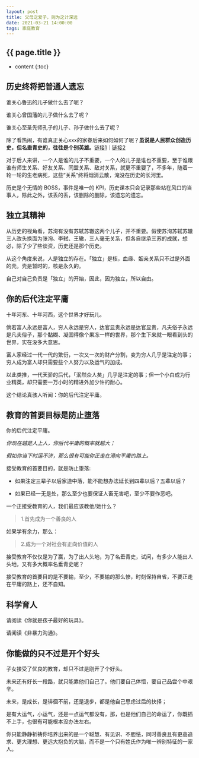 ```yaml
---
layout: post
title: 父母之爱子，则为之计深远
date: 2021-03-21 14:00:00
tags: 家庭教育
--- 
```


<h2>{{ page.title }}</h2>

* content
{:toc}

## 历史终将把普通人遗忘

谁关心鲁迅的儿子做什么去了呢？

谁关心曾国藩的儿子做什么去了呢？

谁关心至圣先师孔子的儿子、孙子做什么去了呢？

除了看热闹，有谁真正关心xxx的家眷后来如何如何了呢？**虽说是人民群众创造历史，但名垂青史的，往往是个别英雄。**<a href="https://zh.wikipedia.org/wiki/%E5%8E%86%E5%8F%B2%E5%94%AF%E7%89%A9%E4%B8%BB%E4%B9%89" target="_blank">链接1</a>｜<a href="https://zh.wikipedia.org/wiki/%E8%8B%B1%E9%9B%84%E5%8F%B2%E8%A7%80" target="_blank">链接2</a>

对于后人来讲，一个人是谁的儿子不重要，一个人的儿子是谁也不重要，至于谁跟谁有师生关系、好友关系、同盟关系、敌对关系，就更不重要了，不多年，随着一轮一轮的生老病死，这些“关系”终将烟消云散，淹没在历史的长河里。

历史是个无情的 BOSS，事件是唯一的 KPI，历史课本只会记录那些站在风口的当事人，除此之外，该丢的丢，该删除的删除，该遗忘的遗忘。

## 独立其精神

从历史的视角看，苏洵有没有苏轼苏辙这两个儿子，并不重要。假使苏洵苏轼苏辙三人改头换面为张洵、李轼、王辙，三人毫无关系，但各自继承三苏的成就，想必，除了少了些谈资，历史还是那个历史。

从这个角度来说，人是独立的存在。「独立」是核，血缘、姻亲关系只不过是外面的壳。壳是暂时的，核是永久的。

自己对自己负责是「独立」的开始，因此，因为独立，所以自由。

## 你的后代注定平庸

十年河东、十年河西，这个世界才好玩儿。

倘若富人永远是富人，穷人永远是穷人，达官显贵永远是达官显贵，凡夫俗子永远是凡夫俗子，那个黏糊、凝固得像个果冻一样的世界，那个生下来就一眼看到头的世界，实在没多大意思。

富人家经过一代一代的繁衍，一次又一次的财产分割，变为穷人几乎是注定的事；穷人成为富人却只需要些个人努力以及运气的加成。

以此类推，一代天骄的后代，「泯然众人矣」几乎是注定的事；但一个小白成为行业精英，却只需要一万小时的精进外加少许的耐心。

这个结论真骇人听闻：你的后代注定平庸。

## 教育的首要目标是防止堕落

你的后代注定平庸。

_你现在越是人上人，你后代平庸的概率就越大；_

_假如你当下时运不济，那么很有可能你正走在滑向平庸的路上。_

接受教育的首要目的，就是防止堕落:

- 如果注定三辈子以后家道中落，能不能想办法延长到四辈以后？五辈以后？

- 如果已经一无是处，那么至少也要保证人畜无害吧，至少不要作恶吧。

一个正接受教育的人，我们最应该教他/她什么？

> 1.首先成为一个善良的人

如果学有余力，那么：

> 2.成为一个对社会有正向价值的人

接受教育不仅仅是为了赢，为了出人头地，为了名垂青史，试问，有多少人能出人头地，又有多大概率名垂青史呢？

接受教育的首要目的是不要输，至少，不要输的那么惨，时刻保持自省，不要正走在平庸的路上，还不自知。

## 科学育人

请阅读《你就是孩子最好的玩具》。

请阅读《非暴力沟通》。

## 你能做的只不过是开个好头

子女接受了优良的教育，却只不过是刚开了个好头。

未来还有好长一段路，就只能靠他们自己了。他们要自己体悟，要自己品尝个中艰辛。

未来，是成长，是徘徊不前，还是退步，都是他自己思虑过后的抉择；

是有大运气，小运气，还是一点运气都没有，那，也是他们自己的命运了，你既插不上手，也很有可能根本没办法左右。

你只能静静祈祷你培养出来的是一个聪慧、有见识、不胆怯，同时善良且有更高追求、更大理想、更远大抱负的大脑，而不是一个只有姓氏作为唯一辨别特征的一家人。